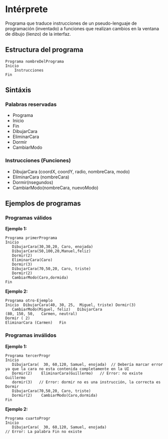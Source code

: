 # Intérprete
Programa que traduce instrucciones de un pseudo-lenguaje de programación (inventado) a funciones que realizan cambios en la ventana de dibujo (lienzo) de la interfaz.

## Estructura del programa
```
Programa nombreDelPrograma
Inicio
	Instrucciones
Fin
```
## Sintáxis

### Palabras reservadas
* Programa
* Inicio
* Fin
* DibujarCara
* EliminarCara
* Dormir
* CambiarModo

### Instrucciones (Funciones)

* DibujarCara (coordX, coordY, radio, nombreCara, modo)
* EliminarCara (nombreCara)
* Dormir(nsegundos)
* CambiarModo(nombreCara, nuevoModo)

## Ejemplos de programas

### Programas válidos
**Ejemplo 1:**
```
Programa primerPrograma
Inicio
   DibujarCara(30,30,20, Caro, enojada)
   DibujarCara(50,100,20,Manuel,feliz)
   Dormir(2)
   EliminarCara(Caro)
   Dormir(3)
   DibujarCara(70,50,20, Caro, triste)
   Dormir(2)
   CambiarModo(Caro,dormida)
Fin
```
**Ejemplo 2:**
```
Programa otro-Ejemplo
Inicio  DibujarCara(40, 30, 25,  Miguel, triste) Dormir(3)
   CambiarModo(Miguel, feliz)   DibujarCara
(80, 150, 50,   Carmen, neutral)
Dormir ( 2)
EliminarCara (Carmen)   Fin
```

### Programas inválidos
**Ejemplo 1:**
```
Programa tercerProgr
Inicio
   DibujarCara(  30, 60,120, Samuel, enojada)  // Debería marcar error ya que la cara no esta contenida completamente en la UI
   Dormir(2)    EliminarCara(Guillermo)   // Error: no existe Guillermo
   dormir(3)   // Error: dormir no es una instrucción, la correcta es Dormir
   DibujarCara(70,50,20, Caro, triste)
   Dormir(2)    CambiarModo(Caro,dormida)
Fin
```

**Ejemplo 2:**
```
Programa cuartoProgr
Inicio
   DibujarCara(  30, 60,120, Samuel, enojada)
// Error: La palabra Fin no existe
```
